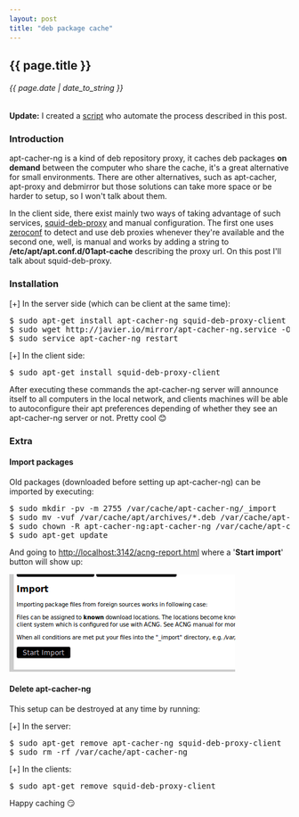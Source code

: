 ```yaml
---
layout: post
title: "deb package cache"
---
```


## {{ page.title }}

###### {{ page.date | date_to_string }}

**Update:** I created a [script](https://raw.github.com/javier-lopez/learn/master/sh/is/apt-proxy) who automate the process described in this post.

<!--<iframe class="showterm" src="http://showterm.io/cfdfdda6da61dad9d9d5e" width="640" height="350">&nbsp;</iframe>-->

### Introduction

apt-cacher-ng is a kind of deb repository proxy, it caches deb packages **on demand** between the computer who share the cache, it's a great alternative for small environments. There are other alternatives, such as apt-cacher, apt-proxy and debmirror but those solutions can take more space or be harder to setup, so I won't talk about them.

In the client side, there exist mainly two ways of taking advantage of such services, [squid-deb-proxy](https://launchpad.net/squid-deb-proxy) and manual configuration. The first one uses [zeroconf](http://avahi.org/) to detect and use deb proxies whenever they're available and the second one, well, is manual and works by adding a string to **/etc/apt/apt.conf.d/01apt-cache** describing the proxy url. On this post I'll talk about squid-deb-proxy.

### Installation

&#91;+&#93; In the server side (which can be client at the same time):

<pre class="sh_sh">
$ sudo apt-get install apt-cacher-ng squid-deb-proxy-client
$ sudo wget http://javier.io/mirror/apt-cacher-ng.service -O /etc/avahi/services/apt-cacher-ng.service
$ sudo service apt-cacher-ng restart
</pre>

&#91;+&#93; In the client side:

<pre class="sh_sh">
$ sudo apt-get install squid-deb-proxy-client
</pre>

After executing these commands the apt-cacher-ng server will announce itself to all computers in the local network, and clients machines will be able to autoconfigure their apt preferences depending of whether they see an apt-cacher-ng server or not. Pretty cool &#128522;

### Extra

#### Import packages

Old packages (downloaded before setting up apt-cacher-ng) can be imported by executing:

<pre class="sh_sh">
$ sudo mkdir -pv -m 2755 /var/cache/apt-cacher-ng/_import
$ sudo mv -vuf /var/cache/apt/archives/*.deb /var/cache/apt-cacher-ng/_import/
$ sudo chown -R apt-cacher-ng:apt-cacher-ng /var/cache/apt-cacher-ng/_import
$ sudo apt-get update
</pre>

And going to <http://localhost:3142/acng-report.html> where a '**Start import**' button will show up:

**[![](/assets/img/57.png)](/assets/img/57.png)**

#### Delete apt-cacher-ng

This setup can be destroyed at any time by running:

&#91;+&#93; In the server:

<pre class="sh_sh">
$ sudo apt-get remove apt-cacher-ng squid-deb-proxy-client
$ sudo rm -rf /var/cache/apt-cacher-ng
</pre>

&#91;+&#93; In the clients:

<pre class="sh_sh">
$ sudo apt-get remove squid-deb-proxy-client
</pre>

Happy caching &#128527;
